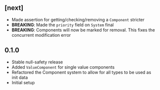 ## [next]
- Made assertion for getting/checking/removing a `Component` stricter
- **BREAKING**: Made the `priority` field on `System` final
- **BREAKING**: Components will now be marked for removal. This fixes the concurrent modification error

## 0.1.0
- Stable null-safety release
- Added `ValueComponent` for single value components
- Refactored the Component system to allow for all types to be used as init data
- Initial setup
